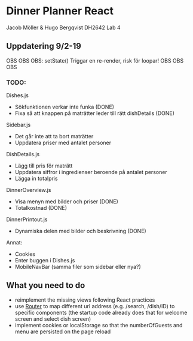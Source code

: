 # Dinner Planner React

Jacob Möller & Hugo Bergqvist
DH2642 Lab 4


## Uppdatering 9/2-19

OBS OBS OBS: setState() Triggar en re-render, risk för loopar! OBS OBS OBS


### TODO:

Dishes.js
* Sökfunktionen verkar inte funka (DONE)
* Fixa så att knappen på maträtter leder till rätt dishDetails (DONE)

Sidebar.js  
* Det går inte att ta bort maträtter
* Uppdatera priser med antalet personer

DishDetails.js
* Lägg till pris för maträtt
* Uppdatera siffror i ingredienser beroende på antalet personer
* Lägga in totalpris

DinnerOverview.js
* Visa menyn med bilder och priser (DONE)
* Totalkostnad (DONE)

DinnerPrintout.js
* Dynamiska delen med bilder och beskrivning (DONE)

Annat:
* Cookies
* Enter buggen i Dishes.js
* MobileNavBar (samma filer som sidebar eller nya?)






## What you need to do

* reimplement the missing views following React practices
* use [Router](https://reacttraining.com/react-router/web/guides/philosophy) to map different url address (e.g. /search, /dish/ID) to specific components (the startup code already does that for welcome screen and select dish screen)
* implement cookies or localStorage so that the numberOfGuests and menu are persisted on the page reload
